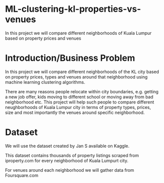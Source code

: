# ML-clustering-kl-properties-vs-venues
 In this project we will compare different neighborhoods of Kuala Lumpur based on property prices and venues

# Introduction/Business Problem

In this project we will compare different neighborhoods of the KL city based on property prices, types and venues around that neighborhood using machine learning clustering algorithms.

There are many reasons people relocate within city boundaries, e.g. getting a new job offer, kids moving to different school or moving away from bad neighborhood etc. This project will help such people to compare different neughborhoods of Kuala Lumpur city in terms of property types, prices, size and most importantly the venues around specific neighborhood.

# Dataset
We will use the dataset created by Jan S available on Kaggle.

This dataset contains thousands of property listings scraped from iproperty.com for every neighborhood of Kuala Lumpurt city.

For venues around each neighborhood we will gather data from Foursquare.com
